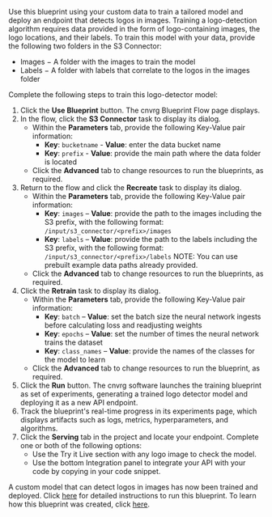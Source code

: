Use this blueprint using your custom data to train a tailored model and deploy an endpoint that detects logos in images. Training a logo-detection algorithm requires data provided in the form of logo-containing images, the logo locations, and their labels. 
To train this model with your data, provide the following two folders in the S3 Connector:
- Images − A folder with the images to train the model
- Labels − A folder with labels that correlate to the logos in the images folder

Complete the following steps to train this logo-detector model:
1. Click the **Use Blueprint** button. The cnvrg Blueprint Flow page displays.
2. In the flow, click the **S3 Connector** task to display its dialog.
   * Within the **Parameters** tab, provide the following Key-Value pair information:
     - **Key**: `bucketname` - **Value**: enter the data bucket name
     - **Key**: `prefix` - **Value**: provide the main path where the data folder is located
   * Click the **Advanced** tab to change resources to run the blueprints, as required.
3. Return to the flow and click the **Recreate** task to display its dialog.
   * Within the **Parameters** tab, provide the following Key-Value pair information:
     - **Key**: `images` – **Value**: provide the path to the images including the S3 prefix, with the following format: `/input/s3_connector/<prefix>/images`
     - **Key**: `labels` – **Value**: provide the path to the labels including the S3 prefix, with the following format: `/input/s3_connector/<prefix>/labels`
   NOTE: You can use prebuilt example data paths already provided.
   * Click the **Advanced** tab to change resources to run the blueprints, as required.
4. Click the **Retrain** task to display its dialog.
   * Within the **Parameters** tab, provide the following Key-Value pair information:
     - **Key**: `batch` – **Value**:  set the batch size the neural network ingests before calculating loss and readjusting weights
     - **Key**: `epochs` – **Value**: set the number of times the neural network trains the dataset
     - **Key**: `class_names` – **Value**: provide the names of the classes for the model to learn
   * Click the **Advanced** tab to change resources to run the blueprint, as required.
5.	Click the **Run** button. The cnvrg software launches the training blueprint as set of experiments, generating a trained logo detector model and deploying it as a new API endpoint.
6. Track the blueprint's real-time progress in its experiments page, which displays artifacts such as logs, metrics, hyperparameters, and algorithms.
7. Click the **Serving** tab in the project and locate your endpoint. Complete one or both of the following options:
   * Use the Try it Live section with any logo image to check the model.
   * Use the bottom Integration panel to integrate your API with your code by copying in your code snippet.
   
A custom model that can detect logos in images has now been trained and deployed. Click [here](link) for detailed instructions to run this blueprint.
To learn how this blueprint was created, click [here](https://github.com/cnvrg/logo-detection-blueprint/).
